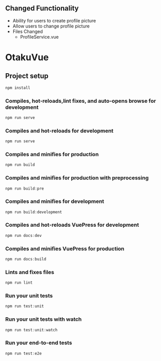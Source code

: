 ## Changed Functionality

* Ability for users to create profile picture
* Allow users to change profile picture 
* Files Changed
    * ProfileService.vue

# OtakuVue

## Project setup

```javascript
npm install
```

### Compiles, hot-reloads,lint fixes, and auto-opens browse for development

```javascript
npm run serve
```

### Compiles and hot-reloads for development

```javascript
npm run serve
```

### Compiles and minifies for production

```javascript
npm run build
```

### Compiles and minifies for production with preprocessing

```javascript
npm run build:pre
```

### Compiles and minifies for development

```javascript
npm run build:development
```

### Compiles and hot-reloads VuePress for development

```javascript
npm run docs:dev
```

### Compiles and minifies VuePress for production

```javascript
npm run docs:build
```

### Lints and fixes files

```javascript
npm run lint
```

### Run your unit tests

```javascript
npm run test:unit
```

### Run your unit tests with watch

```javascript
npm run test:unit:watch
```

### Run your end-to-end tests

```javascript
npm run test:e2e
```
